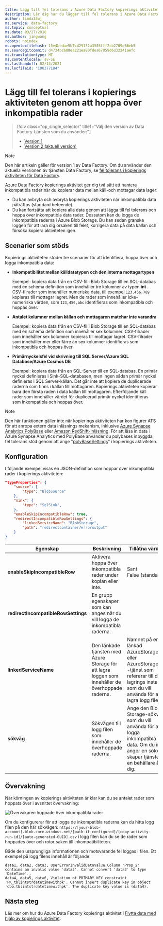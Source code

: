 ```yaml
---
title: Lägg till fel tolerans i Azure Data Factory kopierings aktivitet genom att hoppa över inkompatibla rader
description: Lär dig hur du lägger till fel tolerans i Azure Data Factory kopierings aktivitet genom att hoppa över inkompatibla rader under kopiering
author: linda33wj
ms.service: data-factory
ms.topic: conceptual
ms.date: 03/27/2018
ms.author: jingwang
robots: noindex
ms.openlocfilehash: 10e4bedae5b7c429152a3503fff2cb2769d66eb5
ms.sourcegitcommit: d4734bc680ea221ea80fdea67859d6d32241aefc
ms.translationtype: MT
ms.contentlocale: sv-SE
ms.lasthandoff: 02/14/2021
ms.locfileid: "100377184"
---
```

# <a name="add-fault-tolerance-in-copy-activity-by-skipping-incompatible-rows"></a>Lägg till fel tolerans i kopierings aktiviteten genom att hoppa över inkompatibla rader

> [!div class="op_single_selector" title1="Välj den version av Data Factory-tjänsten som du använder:"]
> * [Version 1](data-factory-copy-activity-fault-tolerance.md)
> * [Version 2 (aktuell version)](../copy-activity-fault-tolerance.md)

> [!NOTE]
> Den här artikeln gäller för version 1 av Data Factory. Om du använder den aktuella versionen av tjänsten Data Factory, se [fel tolerans i kopierings aktiviteten för Data Factory](../copy-activity-fault-tolerance.md).

Azure Data Factory [kopierings aktivitet](data-factory-data-movement-activities.md) ger dig två sätt att hantera inkompatibla rader när du kopierar data mellan käll-och mottagar data lager:

- Du kan avbryta och avbryta kopierings aktiviteten när inkompatibla data påträffas (standard beteende).
- Du kan fortsätta att kopiera alla data genom att lägga till fel tolerans och hoppa över inkompatibla data rader. Dessutom kan du logga de inkompatibla raderna i Azure Blob Storage. Du kan sedan granska loggen för att lära dig orsaken till felet, korrigera data på data källan och försöka kopiera aktiviteten igen.

## <a name="supported-scenarios"></a>Scenarier som stöds
Kopierings aktiviteten stöder tre scenarier för att identifiera, hoppa över och logga inkompatibla data:

- **Inkompatibilitet mellan källdatatypen och den interna mottagartypen**

    Exempel: kopiera data från en CSV-fil i Blob Storage till en SQL-databas med en schema definition som innehåller tre kolumner av typen **int** . CSV-filrader som innehåller numeriska data, till exempel `123,456,789` kopieras till mottagar lagret. Men de rader som innehåller icke-numeriska värden, som `123,456,abc` identifieras som inkompatibla och hoppas över.

- **Antalet kolumner mellan källan och mottagaren matchar inte varandra**

    Exempel: kopiera data från en CSV-fil i Blob Storage till en SQL-databas med en schema definition som innehåller sex kolumner. CSV-filrader som innehåller sex kolumner kopieras till mottagar lagret. CSV-filrader som innehåller mer eller färre än sex kolumner identifieras som inkompatibla och hoppas över.

- **Primärnyckelsfel vid skrivning till SQL Server/Azure SQL Database/Azure Cosmos DB**

    Exempel: kopiera data från en SQL-Server till en SQL-databas. En primär nyckel definieras i Sink-SQL-databasen, men ingen sådan primär nyckel definieras i SQL Server-källan. Det går inte att kopiera de duplicerade raderna som finns i källan till mottagaren. Kopierings aktiviteten kopierar bara den första raden i data källan till mottagaren. Efterföljande käll rader som innehåller värdet för duplicerad primär nyckel identifieras som inkompatibla och hoppas över.

>[!NOTE]
>Den här funktionen gäller inte när kopierings aktiviteten har kon figurer ATS för att anropa extern data inläsnings mekanism, inklusive [Azure Synapse Analytics PolyBase](data-factory-azure-sql-data-warehouse-connector.md#use-polybase-to-load-data-into-azure-synapse-analytics) eller [Amazon RedShift-inläsning](data-factory-amazon-redshift-connector.md#use-unload-to-copy-data-from-amazon-redshift). För att läsa in data i Azure Synapse Analytics med PolyBase använder du polybases inbyggda fel tolerans stöd genom att ange "[polyBaseSettings](data-factory-azure-sql-data-warehouse-connector.md#sqldwsink)" i kopierings aktiviteten.

## <a name="configuration"></a>Konfiguration
I följande exempel visas en JSON-definition som hoppar över inkompatibla rader i kopierings aktiviteten:

```json
"typeProperties": {
    "source": {
        "type": "BlobSource"
    },
    "sink": {
        "type": "SqlSink",
    },
    "enableSkipIncompatibleRow": true,
    "redirectIncompatibleRowSettings": {
        "linkedServiceName": "BlobStorage",
        "path": "redirectcontainer/erroroutput"
    }
}
```

| Egenskap | Beskrivning | Tillåtna värden | Obligatorisk |
| --- | --- | --- | --- |
| **enableSkipIncompatibleRow** | Aktivera hoppa över inkompatibla rader under kopian eller inte. | Sant<br/>False (standard) | Inga |
| **redirectIncompatibleRowSettings** | En grupp egenskaper som kan anges när du vill logga de inkompatibla raderna. | &nbsp; | Inga |
| **linkedServiceName** | Den länkade tjänsten med Azure Storage för att lagra loggen som innehåller de överhoppade raderna. | Namnet på en länkad [AzureStorage](data-factory-azure-blob-connector.md#azure-storage-linked-service) -eller [AzureStorageSas](data-factory-azure-blob-connector.md#azure-storage-sas-linked-service) -tjänst som refererar till den lagrings instans som du vill använda för att lagra logg filen. | Inga |
| **sökväg** | Sökvägen till logg filen som innehåller de överhoppade raderna. | Ange den Blob Storage-sökväg som du vill använda för att logga inkompatibla data. Om du inte anger en sökväg skapar tjänsten en behållare åt dig. | Inga |

## <a name="monitoring"></a>Övervakning
När körningen av kopierings aktiviteten är klar kan du se antalet rader som hoppats över i avsnittet övervakning:

![Övervakaren hoppade över inkompatibla rader](./media/data-factory-copy-activity-fault-tolerance/skip-incompatible-rows-monitoring.png)

Om du konfigurerar för att logga de inkompatibla raderna kan du hitta logg filen på den här sökvägen: `https://[your-blob-account].blob.core.windows.net/[path-if-configured]/[copy-activity-run-id]/[auto-generated-GUID].csv` i logg filen kan du se de rader som hoppades över och rotor saken till inkompatibiliteten.

Både den ursprungliga informationen och motsvarande fel loggas i filen. Ett exempel på logg filens innehåll är följande:
```
data1, data2, data3, UserErrorInvalidDataValue,Column 'Prop_2' contains an invalid value 'data3'. Cannot convert 'data3' to type 'DateTime'.,
data4, data5, data6, Violation of PRIMARY KEY constraint 'PK_tblintstrdatetimewithpk'. Cannot insert duplicate key in object 'dbo.tblintstrdatetimewithpk'. The duplicate key value is (data4).
```

## <a name="next-steps"></a>Nästa steg
Läs mer om hur du Azure Data Factory kopierings aktivitet i [Flytta data med hjälp av kopierings aktivitet](data-factory-data-movement-activities.md).
